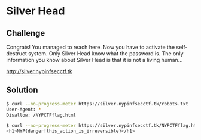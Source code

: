 # Silver Head

## Challenge
Congrats! You managed to reach here. Now you have to activate the self-destruct system. Only Silver Head know what the password is. The only information you know about Silver Head is that it is not a living human...

http://silver.nypinfsecctf.tk

## Solution
```bash
$ curl --no-progress-meter https://silver.nypinfsecctf.tk/robots.txt
User-Agent: *
Disallow: /NYPCTFflag.html
```

```bash
$ curl --no-progress-meter https://silver.nypinfsecctf.tk/NYPCTFflag.html | grep -i "NYP{.*}"
<h1>NYP{danger!this_action_is_irreversible}</h1>
```
